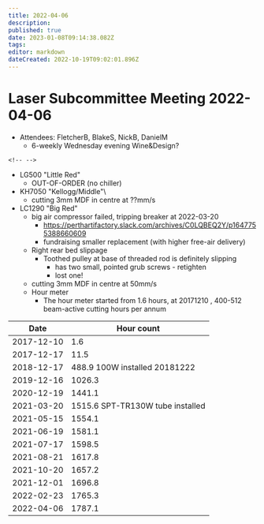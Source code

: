 ```yaml
---
title: 2022-04-06
description: 
published: true
date: 2023-01-08T09:14:38.082Z
tags: 
editor: markdown
dateCreated: 2022-10-19T09:02:01.896Z
---
```


# Laser Subcommittee Meeting 2022-04-06

-   Attendees: FletcherB, BlakeS, NickB, DanielM
    -   6-weekly Wednesday evening Wine&Design?

```{=html}
<!-- -->
```
-   LG500 "Little Red"
    -   OUT-OF-ORDER (no chiller)
-   KH7050 "Kellogg/Middle"\\
    -   cutting 3mm MDF in centre at ??mm/s
-   LC1290 "Big Red"
    -   big air compressor failed, tripping breaker at 2022-03-20
        -   <https://perthartifactory.slack.com/archives/C0LQBEQ2Y/p1647755388660609>
        -   fundraising smaller replacement (with higher free-air delivery)
    -   Right rear bed slippage
        -   Toothed pulley at base of threaded rod is definitely slipping
            -   has two small, pointed grub screws - retighten
            -   lost one!
    -   cutting 3mm MDF in centre at 50mm/s
    -   Hour meter
        -   The hour meter started from 1.6 hours, at 20171210 , 400-512 beam-active cutting hours per annum

| Date       | Hour count                       |
|------------|----------------------------------|
| 2017-12-10 | 1.6                              |
| 2017-12-17 | 11.5                             |
| 2018-12-17 | 488.9 100W installed 20181222    |
| 2019-12-16 | 1026.3                           |
| 2020-12-19 | 1441.1                           |
| 2021-03-20 | 1515.6 SPT-TR130W tube installed |
| 2021-05-15 | 1554.1                           |
| 2021-06-19 | 1581.1                           |
| 2021-07-17 | 1598.5                           |
| 2021-08-21 | 1617.8                           |
| 2021-10-20 | 1657.2                           |
| 2021-12-01 | 1696.8                           |
| 2022-02-23 | 1765.3                           |
| 2022-04-06 | 1787.1                           |
